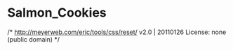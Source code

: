 # Salmon_Cookies

/* http://meyerweb.com/eric/tools/css/reset/ 
   v2.0 | 20110126
   License: none (public domain)
*/
